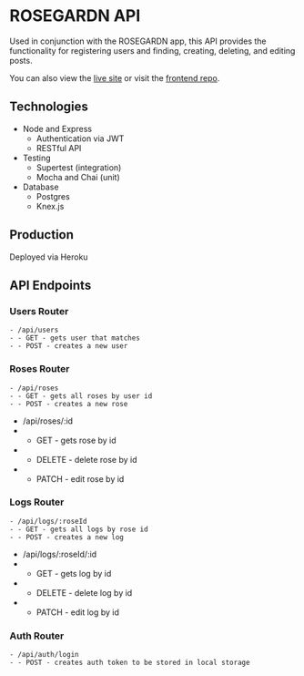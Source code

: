 # ROSEGARDN API

Used in conjunction with the ROSEGARDN app, this API provides the functionality for registering users and finding, creating, deleting, and editing posts.

You can also view the [live site](https://rose-gardn-app.vercel.app/) or visit the [frontend repo](https://github.com/sriphinn/rose-gardn).


## Technologies

- Node and Express
  - Authentication via JWT
  - RESTful API
- Testing
  - Supertest (integration)
  - Mocha and Chai (unit)
- Database
  - Postgres
  - Knex.js

## Production

Deployed via Heroku

## API Endpoints

### Users Router

```
- /api/users
- - GET - gets user that matches
- - POST - creates a new user
```

### Roses Router

```
- /api/roses
- - GET - gets all roses by user id
- - POST - creates a new rose
```
- /api/roses/:id
- - GET - gets rose by id
- - DELETE - delete rose by id
- - PATCH - edit rose by id

### Logs Router

```
- /api/logs/:roseId
- - GET - gets all logs by rose id
- - POST - creates a new log
```
- /api/logs/:roseId/:id
- - GET - gets log by id
- - DELETE - delete log by id
- - PATCH - edit log by id

### Auth Router

```
- /api/auth/login
- - POST - creates auth token to be stored in local storage
```
